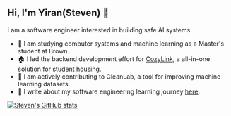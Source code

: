## Hi, I'm Yiran(Steven) 👋

I am a software engineer interested in building safe AI systems.

- 🐻 I am studying computer systems and machine learning as a Master's student at Brown.
- 🏠 I led the backend development effort for [CozyLink](https://cozy-link.com/), a all-in-one solution for student housing.
- 🧼 I am actively contributing to CleanLab, a tool for improving machine learning datasets.
- 📝 I write about my software engineering learning journey [here](https://excessive-sea-d3a.notion.site/82575c9d54d547d5b73273c8bd0af4fe?v=10efecee74c54e5d971a0b4315e323ae&pvs=4).

[![Steven's GitHub stats](https://github-readme-stats.vercel.app/api?username=steven-yiran)](https://github.com/steven-yiran/github-readme-stats)

<!---
Steven-Yiran/Steven-Yiran is a special repository because its `README.md` (this file) appears on your GitHub profile.
You can click the Preview link to take a look at your changes.
--->
